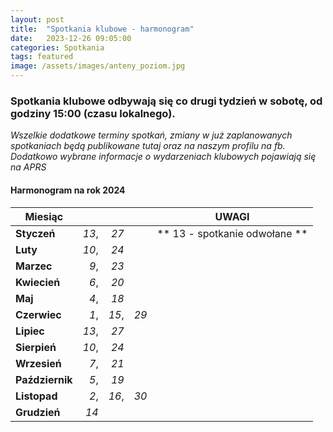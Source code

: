 ```yaml
---
layout: post
title:  "Spotkania klubowe - harmonogram"
date:   2023-12-26 09:05:00
categories: Spotkania
tags: featured
image: /assets/images/anteny_poziom.jpg
---
```

### Spotkania klubowe odbywają się co drugi tydzień w sobotę, od godziny 15:00 (czasu lokalnego).


*Wszelkie dodatkowe terminy spotkań, zmiany w już zaplanowanych spotkaniach będą publikowane tutaj oraz na naszym profilu na fb.
Dodatkowo wybrane informacje o wydarzeniach klubowych pojawiają się na APRS*


#### Harmonogram na rok 2024

| **Miesiąc**       | | |  |**UWAGI**|
|-----		    |-----:|-----:|-----:|-----  |
| **Styczeń**       | *13*, | *27*  |      |   ** 13 - spotkanie odwołane **  |
| **Luty**          | *10*, | *24*  |      |       |
| **Marzec**        | *9*,  | *23*  |      |       |
| **Kwiecień**      | *6*,  | *20*  |      |       |
| **Maj**           | *4*,  | *18*  |      |       |
| **Czerwiec**      | *1*,  | *15*, | *29* |       |
| **Lipiec**        | *13*, | *27*  |      |       |
| **Sierpień**      | *10*, | *24*  |      |       |
| **Wrzesień**      | *7*,  | *21*  |      |       |
| **Październik**   | *5*,  | *19*  |      |       |
| **Listopad**      | *2*,  | *16*, | *30* |       |
| **Grudzień**      | *14*  |       |      |       |
